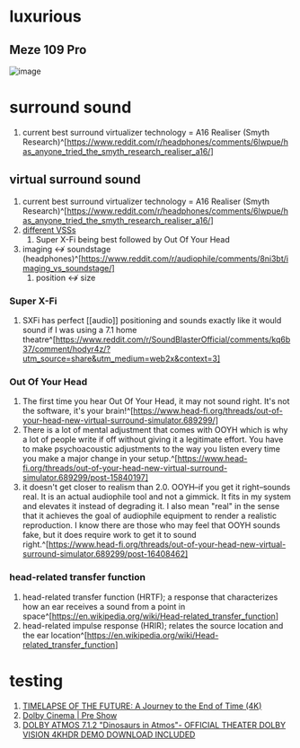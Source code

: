 # luxurious
## Meze 109 Pro
![image](https://cdn.shopify.com/s/files/1/1238/0038/files/109Pro-header_8957b8ea-d75a-4dc2-abcb-a0cb41a17697.jpg?v=1663149794)

# surround sound
1. current best surround virtualizer technology = A16 Realiser (Smyth Research)^[https://www.reddit.com/r/headphones/comments/6lwpue/has_anyone_tried_the_smyth_research_realiser_a16/]

## virtual surround sound
1. current best surround virtualizer technology = A16 Realiser (Smyth Research)^[https://www.reddit.com/r/headphones/comments/6lwpue/has_anyone_tried_the_smyth_research_realiser_a16/]
2. [different VSSs](https://www.reddit.com/r/headphones/comments/aa0mtw/comment/eco4njx/?utm_source=share&utm_medium=web2x&context=3)
	1. Super X-Fi being best followed by Out Of Your Head
2. imaging ↮ soundstage (headphones)^[https://www.reddit.com/r/audiophile/comments/8ni3bt/imaging_vs_soundstage/]
	1. position ↮ size

### Super X-Fi
1. SXFi has perfect [[audio]] positioning and sounds exactly like it would sound if I was using a 7.1 home theatre^[https://www.reddit.com/r/SoundBlasterOfficial/comments/kq6b37/comment/hodyr4z/?utm_source=share&utm_medium=web2x&context=3]

### Out Of Your Head
1. The first time you hear Out Of Your Head, it may not sound right. It's not the software, it's your brain!^[https://www.head-fi.org/threads/out-of-your-head-new-virtual-surround-simulator.689299/]
2. There is a lot of mental adjustment that comes with OOYH which is why a lot of people write if off without giving it a legitimate effort. You have to make psychoacoustic adjustments to the way you listen every time you make a major change in your setup.^[https://www.head-fi.org/threads/out-of-your-head-new-virtual-surround-simulator.689299/post-15840197]
3. it doesn't get closer to realism than 2.0. OOYH–if you get it right–sounds real. It is an actual audiophile tool and not a gimmick. It fits in my system and elevates it instead of degrading it. I also mean "real" in the sense that it achieves the goal of audiophile equipment to render a realistic reproduction. I know there are those who may feel that OOYH sounds fake, but it does require work to get it to sound right.^[https://www.head-fi.org/threads/out-of-your-head-new-virtual-surround-simulator.689299/post-16408462]

### head-related transfer function
1. head-related transfer function (HRTF); a response that characterizes how an ear receives a sound from a point in space^[https://en.wikipedia.org/wiki/Head-related_transfer_function]
2. head-related impulse response (HRIR); relates the source location and the ear location^[https://en.wikipedia.org/wiki/Head-related_transfer_function]

# testing
1. [TIMELAPSE OF THE FUTURE: A Journey to the End of Time (4K)](https://www.youtube.com/watch?v=uD4izuDMUQA)
2. [Dolby Cinema | Pre Show](https://www.youtube.com/watch?v=o5M5T5gHkhg)
3. [DOLBY ATMOS 7.1.2 "Dinosaurs in Atmos"- OFFICIAL THEATER DOLBY VISION 4KHDR DEMO DOWNLOAD INCLUDED](https://www.youtube.com/watch?v=0EKBYVUj4w0)
